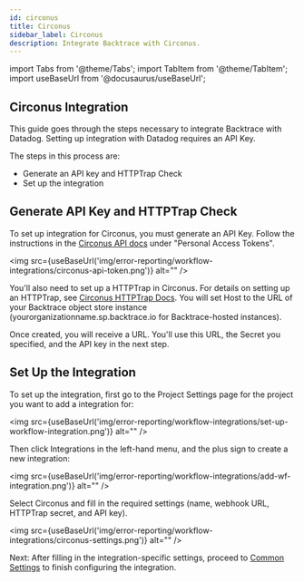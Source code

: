 ```yaml
---
id: circonus
title: Circonus
sidebar_label: Circonus
description: Integrate Backtrace with Circonus.
---
```

import Tabs from '@theme/Tabs';
import TabItem from '@theme/TabItem';
import useBaseUrl from '@docusaurus/useBaseUrl';

## Circonus Integration
This guide goes through the steps necessary to integrate Backtrace with Datadog. Setting up integration with Datadog requires an API Key.

The steps in this process are:
- Generate an API key and HTTPTrap Check
- Set up the integration

## Generate API Key and HTTPTrap Check
To set up integration for Circonus, you must generate an API Key. Follow the instructions in the [Circonus API docs](https://docs.circonus.com/circonus/integrations/api/api-guide/#/) under "Personal Access Tokens".

<img src={useBaseUrl('img/error-reporting/workflow-integrations/circonus-api-token.png')} alt="" />

You'll also need to set up a HTTPTrap in Circonus. For details on setting up an HTTPTrap, see [Circonus HTTPTrap Docs](https://docs.circonus.com/circonus/integrations/library/json-push-httptrap/). You will set Host to the URL of your Backtrace object store instance (yourorganizationname.sp.backtrace.io for Backtrace-hosted instances).

Once created, you will receive a URL. You'll use this URL, the Secret you specified, and the API key in the next step.

## Set Up the Integration
To set up the integration, first go to the Project Settings page for the project you want to add a integration for:

<img src={useBaseUrl('img/error-reporting/workflow-integrations/set-up-workflow-integration.png')} alt="" />

Then click Integrations in the left-hand menu, and the plus sign to create a new integration:

<img src={useBaseUrl('img/error-reporting/workflow-integrations/add-wf-integration.png')} alt="" />

Select Circonus and fill in the required settings (name, webhook URL, HTTPTrap secret, and API key).

<img src={useBaseUrl('img/error-reporting/workflow-integrations/circonus-settings.png')} alt="" />

Next: After filling in the integration-specific settings, proceed to [Common Settings](/error-reporting/workflow-integrations/common-settings) to finish configuring the integration.
